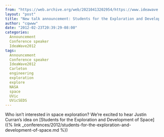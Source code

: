 ```yaml
---
from: "https://web.archive.org/web/20210413202954/https://www.ideawave.ca/new-talk-announcement-students-for-the-exploration-and-development-of-space/"
layout: "post"
title: "New talk announcement: Students for the Exploration and Development of Space"
author: "cqwww"
date: "2012-02-23T20:39:29-08:00"
categories:
  Announcement
  Conference speaker
  IdeaWave2012
tags: 
  Announcement
  Conference speaker
  IdeaWave2012
  Carleton
  engineering
  exploration
  explore
  NASA
  space
  UVic
  UVicSEDS
---
```


Who isn’t interested in space exploration? We’re excited to hear Justin Curran’s idea on [Students for the Exploration and Development of Space]({% link _conferences/2012/students-for-the-exploration-and-development-of-space.md %})
